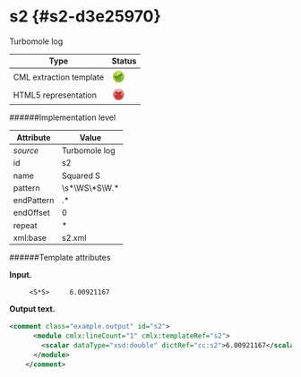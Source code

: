 # s2 {#s2-d3e25970}

Turbomole log

| Type                                                                                                                                                | Status                                                                                                                                              |
|----|----|
| CML extraction template                                                                                                                             | ![](/imgs/Total.png)                                                                                                                                |
| HTML5 representation                                                                                                                                | ![](/imgs/None.png)                                                                                                                                 |

######Implementation level

| Attribute                                                                                                                                           | Value                                                                                                                                               |
|----|----|
| *source*                                                                                                                                            | Turbomole log                                                                                                                                       |
| id                                                                                                                                                  | s2                                                                                                                                                  |
| name                                                                                                                                                | Squared S                                                                                                                                           |
| pattern                                                                                                                                             | \\s\*\\WS\\\*S\\W.\*                                                                                                                                |
| endPattern                                                                                                                                          | .\*                                                                                                                                                 |
| endOffset                                                                                                                                           | 0                                                                                                                                                   |
| repeat                                                                                                                                              | \*                                                                                                                                                  |
| xml:base                                                                                                                                            | s2.xml                                                                                                                                              |

######Template attributes

**Input.**

         <S*S>     6.00921167
        

**Output text.**

```xml
<comment class="example.output" id="s2">
      <module cmlx:lineCount="1" cmlx:templateRef="s2">
        <scalar dataType="xsd:double" dictRef="cc:s2">6.00921167</scalar>
      </module>   
    </comment>
```
